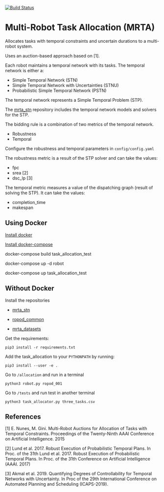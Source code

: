 
[![Build Status](https://travis-ci.com/anenriquez/mrta_allocation.svg?token=QudZDF4JraaUN8o4yWNo&branch=master)](https://travis-ci.com/anenriquez/mrta_allocation)

# Multi-Robot Task Allocation (MRTA)

Allocates tasks with temporal constraints and uncertain durations to a multi-robot system.
 
Uses an auction-based approach based on [1]. 

Each robot maintains a temporal network with its tasks.
The temporal network is either a:
- Simple Temporal Network (STN)
- Simple Temporal Network with Uncertainties (STNU)
- Probabilistic Simple Temporal Network (PSTN)

The temporal network represents a Simple Temporal Problem (STP).

The [mrta_stn](https://github.com/anenriquez/mrta_stn/) repository includes the temporal
network models and solvers for the STP.


The bidding rule is a combination of two metrics of the temporal network.
- Robustness
- Temporal

Configure the robustness and temporal parameters in `config/config.yaml`

The robustness metric is a result of the STP solver and can take the values:

- fpc
- srea      [2]
- dsc_lp    [3]

The temporal metric measures a value of the dispatching graph (result of solving the STP).
It can take the values:

- completion_time
- makespan



## Using Docker

[Install docker](https://docs.docker.com/install/linux/docker-ce/ubuntu/)

[Install docker-compose](https://docs.docker.com/compose/install/)

docker-compose build task_allocation_test

docker-compose up -d robot

docker-compose up task_allocation_test


## Without Docker

Install the repositories

-  [mrta_stn](https://github.com/anenriquez/mrta_stn)

- [ropod_common](https://github.com/ropod-project/ropod_common)

- [mrta_datasets](https://github.com/anenriquez/mrta_datasets.git )


Get the requirements:
```
pip3 install -r requirements.txt
```

Add the task_allocation to your `PYTHONPATH` by running:

```
pip3 install --user -e .
```

Go to `/allocation` and run in a terminal

```
python3 robot.py ropod_001
```

Go to `/tests` and run test in another terminal
```
python3 task_allocator.py three_tasks.csv
```

## References

[1] E. Nunes, M. Gini. Multi-Robot Auctions for Allocation of Tasks with Temporal Constraints. Proceedings of the Twenty-Ninth AAAI Conference on Artificial Intelligence. 2015

[2] Lund et al. 2017. Robust Execution of Probabilistic Temporal Plans. In Proc. of the 31th Lund et al. 2017. Robust Execution of Probabilistic Temporal Plans. In Proc. of the 31th Conference on Artificial Intelligence (AAAI. 2017)

[3] Akmal et al. 2019. Quantifying Degrees of Controllability for Temporal Networks with Uncertainty. In Proc of the 29th International Conference on Automated Planning and Scheduling (ICAPS-2019). 